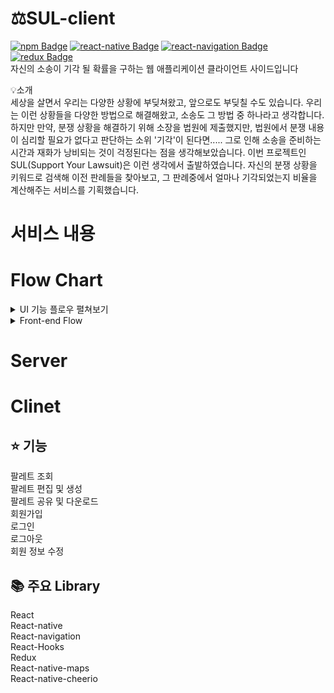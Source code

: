 # ⚖️SUL-client
[![npm Badge](https://img.shields.io/badge/npm-6.14.6-orange)](https://docs.npmjs.com/cli/version)
[![react-native Badge](https://img.shields.io/badge/react--native-0.63.1-blue)](https://reactnative.dev/versions)
[![react-navigation Badge](https://img.shields.io/badge/react--navigation-5.7.1-blueviolet)](https://reactnavigation.org/docs/getting-started)
[![redux Badge](https://img.shields.io/badge/redux-4.0.5-brightgreen)](https://github.com/reduxjs/redux)
<br/>
자신의 소송이 기각 될 확률을 구하는 웹 애플리케이션 클라이언트 사이드입니다

💡소개<br />
세상을 살면서 우리는 다양한 상황에 부딪쳐왔고, 앞으로도 부딪칠 수도 있습니다.
우리는 이런 상황들을 다양한 방법으로 해결해왔고, 소송도 그 방법 중 하나라고 생각합니다.
하지만 만약, 분쟁 상황을 해결하기 위해 소장을 법원에 제출했지만,
법원에서 분쟁 내용이 심리할 필요가 없다고 판단하는 소위 '기각'이 된다면.....
그로 인해 소송을 준비하는 시간과 재화가 낭비되는 것이 걱정된다는 점을 생각해보았습니다.
이번 프로젝트인 SUL(Support Your Lawsuit)은 이런 생각에서 출발하였습니다.
자신의 분쟁 상황을 키워드로 검색해 이전 판례들을 찾아보고, 그 판례중에서 얼마나 기각되었는지 비율을 계산해주는 서비스를 기획했습니다.

# 서비스 내용

# Flow Chart
<details>
<summary>UI 기능 플로우 펼쳐보기</summary>
<img width="551" alt="work" src="https://user-images.githubusercontent.com/53177533/89711843-caa8c980-d9c7-11ea-86eb-dc965e54abab.png">
</details>
<details>
<summary>Front-end Flow</summary>
<img width="551" alt="work" src="https://user-images.githubusercontent.com/53177533/89712046-3fc8ce80-d9c9-11ea-9f66-3ce52e355482.png">
</details>

# Server

# Clinet
## ⭐ 기능<br />
팔레트 조회<br />
팔레트 편집 및 생성<br />
팔레트 공유 및 다운로드<br />
회원가입<br />
로그인<br />
로그아웃<br />
회원 정보 수정<br />
## 📚 주요 Library<br />
React<br />
React-native<br />
React-navigation<br />
React-Hooks<br />
Redux<br />
React-native-maps<br />
React-native-cheerio<br />

